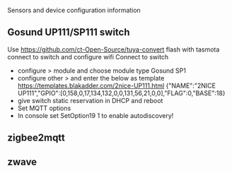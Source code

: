 Sensors and device configuration information

## Gosund UP111/SP111 switch
Use https://github.com/ct-Open-Source/tuya-convert
flash with tasmota
connect to switch and configure wifi
Connect to switch 
- configure > module and choose module type Gosund SP1
- configure other > and enter the below as template
https://templates.blakadder.com/2nice-UP111.html
{"NAME":"2NICE UP111","GPIO":[0,158,0,17,134,132,0,0,131,56,21,0,0],"FLAG":0,"BASE":18}
- give switch static reservation in DHCP and reboot
- Set MQTT options
- In console set SetOption19 1 to enable autodiscovery!

## zigbee2mqtt

## zwave